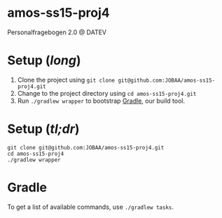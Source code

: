 # amos-ss15-proj4
Personalfragebogen 2.0 @ DATEV

# Setup (*long*)
1. Clone the project using `git clone git@github.com:JOBAA/amos-ss15-proj4.git`
2. Change to the project directory using `cd amos-ss15-proj4.git`
3. Run `./gradlew wrapper` to bootstrap [Gradle](http://gradle.org/), our build tool.

# Setup (*tl;dr*)
    git clone git@github.com:JOBAA/amos-ss15-proj4.git
    cd amos-ss15-proj4
    ./gradlew wrapper

# Gradle
To get a list of available commands, use `./gradlew tasks`.

